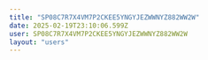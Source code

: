 ```yaml
---
title: "SP08C7R7X4VM7P2CKEE5YNGYJEZWWNYZ882WW2W"
date: 2025-02-19T23:10:06.599Z
user: SP08C7R7X4VM7P2CKEE5YNGYJEZWWNYZ882WW2W
layout: "users"
---
```

    